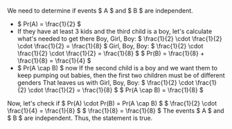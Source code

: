 We need to determine if events $ A $ and $ B $ are independent.

<ul>
<li> $ Pr(A) = \frac{1}{2} $
	<li> If they have at least 3 kids and the third child is a boy, let's calculate what's needed to get there 
	      Boy, Girl, Boy: $ \frac{1}{2} \cdot \frac{1}{2} \cdot \frac{1}{2} = \frac{1}{8} $ 
	      Girl, Boy, Boy: $ \frac{1}{2} \cdot \frac{1}{2} \cdot \frac{1}{2} = \frac{1}{8} $ 
	      $ Pr(B) = \frac{1}{8} + \frac{1}{8} = \frac{1}{4} $
	<li> $ Pr(A \cap B) $ now 
	      If the second child is a boy and we want them to keep pumping out babies, then the first two children must be of different genders 
	      That leaves us with Girl, Boy, Boy: $ \frac{1}{2} \cdot \frac{1}{2} \cdot \frac{1}{2} = \frac{1}{8} $ 
	      $ Pr(A \cap B) = \frac{1}{8} $
</ul>
Now, let's check if $ Pr(A) \cdot Pr(B) = Pr(A \cap B) $ 
$ \frac{1}{2} \cdot \frac{1}{4} = \frac{1}{8} $ 
$ \frac{1}{8} = \frac{1}{8} $ 
The events $ A $ and $ B $ are independent. Thus, the statement is true.
